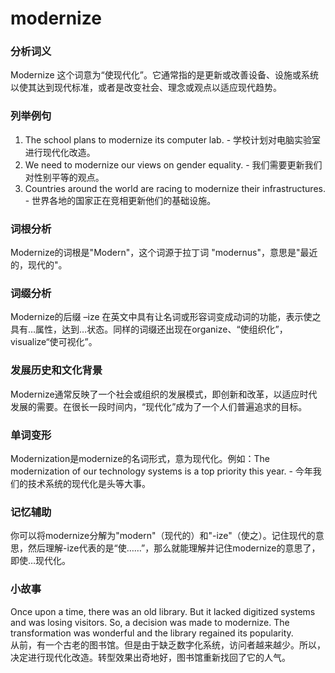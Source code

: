 # modernize

### 分析词义

  

Modernize 这个词意为“使现代化”。它通常指的是更新或改善设备、设施或系统以使其达到现代标准，或者是改变社会、理念或观点以适应现代趋势。

  

### 列举例句

  

1.  The school plans to modernize its computer lab. - 学校计划对电脑实验室进行现代化改造。
2.  We need to modernize our views on gender equality. - 我们需要更新我们对性别平等的观点。
3.  Countries around the world are racing to modernize their infrastructures. - 世界各地的国家正在竞相更新他们的基础设施。

  

### 词根分析

  

Modernize的词根是"Modern"，这个词源于拉丁词 "modernus"，意思是"最近的，现代的"。

  

### 词缀分析

  

Modernize的后缀 –ize 在英文中具有让名词或形容词变成动词的功能，表示使之具有…属性，达到…状态。同样的词缀还出现在organize、“使组织化”，visualize“使可视化”。

  

### 发展历史和文化背景

  

Modernize通常反映了一个社会或组织的发展模式，即创新和改革，以适应时代发展的需要。在很长一段时间内，“现代化”成为了一个人们普遍追求的目标。

  

### 单词变形

  

Modernization是modernize的名词形式，意为现代化。例如：The modernization of our technology systems is a top priority this year. - 今年我们的技术系统的现代化是头等大事。

  

### 记忆辅助

  

你可以将modernize分解为"modern"（现代的）和"-ize"（使之）。记住现代的意思，然后理解-ize代表的是“使……”，那么就能理解并记住modernize的意思了，即使…现代化。

  

### 小故事

  

Once upon a time, there was an old library. But it lacked digitized systems and was losing visitors. So, a decision was made to modernize. The transformation was wonderful and the library regained its popularity.  
从前，有一个古老的图书馆。但是由于缺乏数字化系统，访问者越来越少。所以，决定进行现代化改造。转型效果出奇地好，图书馆重新找回了它的人气。
